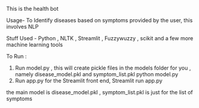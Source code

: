 This is the health bot 

Usage- To Identify diseases based on symptoms provided by the user, this involves NLP

Stuff Used - Python , NLTK , Streamlit , Fuzzywuzzy , scikit and a few more machine learning tools

To Run :
 1. Run model.py , this will create pickle files in the models folder for you , namely disease_model.pkl and symptom_list.pkl
 python model.py
 2. Run app.py for the Streamlit front end,
 Streamlit run app.py

 the main model is disease_model.pkl , symptom_list.pkl is just for the list of symptoms
